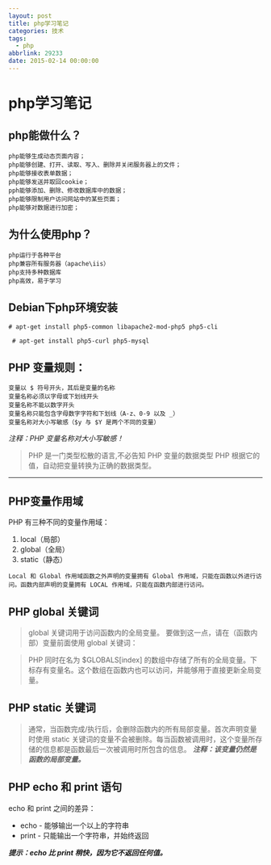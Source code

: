 ```yaml
---
layout: post
title: php学习笔记
categories: 技术
tags:
  - php
abbrlink: 29233
date: 2015-02-14 00:00:00
---
```


# php学习笔记

## php能做什么？

    php能够生成动态页面内容；
    php能够创建、打开、读取、写入、删除并关闭服务器上的文件；
    php能够接收表单数据；
    php能够发送并取回cookie；
    pph能够添加、删除、修改数据库中的数据； 
    php能够限制用户访问网站中的某些页面；
    php能够对数据进行加密；

## 为什么使用php？

    php运行于各种平台
    php兼容所有服务器（apache\iis）
    php支持多种数据库
    php高效，易于学习

<!-- more -->    

## Debian下php环境安装

` # apt-get install php5-common libapache2-mod-php5 php5-cli `

` # apt-get install php5-curl php5-mysql`

## PHP 变量规则：

	变量以 $ 符号开头，其后是变量的名称
	变量名称必须以字母或下划线开头
	变量名称不能以数字开头
	变量名称只能包含字母数字字符和下划线（A-z、0-9 以及 _）
	变量名称对大小写敏感（$y 与 $Y 是两个不同的变量） 
*注释：PHP 变量名称对大小写敏感！*
> PHP 是一门类型松散的语言,不必告知 PHP 变量的数据类型 PHP 根据它的值，自动把变量转换为正确的数据类型。

- - -
## PHP变量作用域

PHP 有三种不同的变量作用域：

1. local（局部）
1. global（全局）
1. static（静态）

`Local 和 Global 作用域函数之外声明的变量拥有 Global 作用域，只能在函数以外进行访问。函数内部声明的变量拥有 LOCAL 作用域，只能在函数内部进行访问。`

## PHP global 关键词
> global 关键词用于访问函数内的全局变量。
> 要做到这一点，请在（函数内部）变量前面使用 global 关键词：

>PHP 同时在名为 $GLOBALS[index] 的数组中存储了所有的全局变量。下标存有变量名。这个数组在函数内也可以访问，并能够用于直接更新全局变量。

## PHP static 关键词
> 通常，当函数完成/执行后，会删除函数内的所有局部变量。首次声明变量时使用 static 关键词的变量不会被删除。每当函数被调用时，这个变量所存储的信息都是函数最后一次被调用时所包含的信息。
***注释：该变量仍然是函数的局部变量。***

## PHP echo 和 print 语句
echo 和 print 之间的差异：
- echo - 能够输出一个以上的字符串
- print - 只能输出一个字符串，并始终返回

***提示：echo 比 print 稍快，因为它不返回任何值。***
